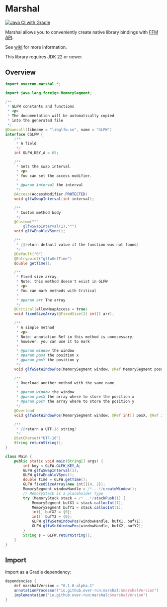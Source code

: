 # Marshal

[![Java CI with Gradle](https://github.com/Over-Run/marshal/actions/workflows/gradle.yml/badge.svg?event=push)](https://github.com/Over-Run/marshal/actions/workflows/gradle.yml)

Marshal allows you to conveniently create native library bindings with [FFM API](https://openjdk.org/jeps/454).

See [wiki](https://github.com/Over-Run/marshal/wiki) for more information.

This library requires JDK 22 or newer.

## Overview

```java
import overrun.marshal.*;

import java.lang.foreign.MemorySegment;

/**
 * GLFW constants and functions
 * <p>
 * The documentation will be automatically copied
 * into the generated file
 */
@Downcall(libname = "libglfw.so", name = "GLFW")
interface CGLFW {
    /**
     * A field
     */
    int GLFW_KEY_A = 65;

    /**
     * Sets the swap interval.
     * <p> 
     * You can set the access modifier.
     *
     * @param interval the interval
     */
    @Access(AccessModifier.PROTECTED)
    void glfwSwapInterval(int interval);

    /**
     * Custom method body
     */
    @Custom("""
        glfwSwapInterval(1);""")
    void glfwEnableVSync();

    /**
     * {@return default value if the function was not found}
     */
    @Default("0")
    @Entrypoint("glfwGetTime")
    double getTime();

    /**
     * Fixed size array.
     * Note: this method doesn't exist in GLFW
     * <p>
     * You can mark methods with Critical
     *
     * @param arr The array
     */
    @Critical(allowHeapAccess = true)
    void fixedSizeArray(@FixedSize(2) int[] arr);

    /**
     * A simple method
     * <p>
     * Note: annotation Ref in this method is unnecessary;
     * however, you can use it to mark
     *
     * @param window the window
     * @param posX the position x
     * @param posY the position y
     */
    void glfwSetWindowPos(MemorySegment window, @Ref MemorySegment posX, @Ref MemorySegment posY);

    /**
     * Overload another method with the same name
     *
     * @param window the window
     * @param posX the array where to store the position x
     * @param posY the array where to store the position y
     */
    @Overload
    void glfwSetWindowPos(MemorySegment window, @Ref int[] posX, @Ref int[] posY);

    /**
     * {@return a UTF-16 string}
     */
    @SetCharset("UTF-16")
    String returnString();
}

class Main {
    public static void main(String[] args) {
        int key = GLFW.GLFW_KEY_A;
        GLFW.glfwSwapInterval(1);
        GLFW.glfwEnableVSync();
        double time = GLFW.getTime();
        GLFW.fixedSizeArray(new int[]{4, 2});
        MemorySegment windowHandle = /*...*/createWindow();
        // MemoryStack is a placeholder type
        try (MemoryStack stack = /*...*/stackPush()) {
            MemorySegment bufX1 = stack.callocInt(1);
            MemorySegment bufY1 = stack.callocInt(1);
            int[] bufX2 = {0};
            int[] bufY2 = {0};
            GLFW.glfwSetWindowPos(windowHandle, bufX1, bufY1);
            GLFW.glfwSetWindowPos(windowHandle, bufX2, bufY2);
        }
        String s = GLFW.returnString();
    }
}
```

## Import

Import as a Gradle dependency:

```groovy
dependencies {
    def marshalVersion = "0.1.0-alpha.1"
    annotationProcessor("io.github.over-run:marshal:$marshalVersion")
    implementation("io.github.over-run:marshal:$marshalVersion")
}
```
